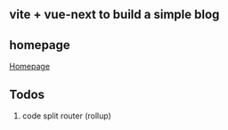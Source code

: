 ## vite + vue-next to build a simple blog

## homepage

[Homepage](https://wizardpisces.github.io/)

## Todos

1. code split router (rollup)
